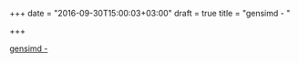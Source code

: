 +++
date = "2016-09-30T15:00:03+03:00"
draft = true
title = "gensimd -  "

+++

<p><a href="https://t.co/dj0HBYwG91">gensimd -  </a></p>
